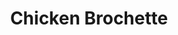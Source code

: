 ---
title: "Chicken Brochette"
description: ""
price_s: ""
price_l: ""
price_lg: "9.95"
weight: "5"
hidden: true
---